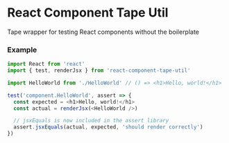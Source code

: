 # React Component Tape Util

Tape wrapper for testing React components without the boilerplate

### Example
```js
import React from 'react'
import { test, renderJsx } from 'react-component-tape-util'

import HelloWorld from './HelloWorld' // () => <h1>Hello, world!</h1>

test('component.HelloWorld', assert => {
  const expected = <h1>Hello, world!</h1>
  const actual = renderJsx(<HelloWorld />)

  // jsxEquals is now included in the assert library
  assert.jsxEquals(actual, expected, 'should render correctly')
})
```
